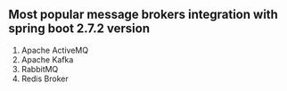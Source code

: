 ## Most popular message brokers integration with spring boot 2.7.2 version

1. Apache ActiveMQ
2. Apache Kafka
3. RabbitMQ
4. Redis Broker
